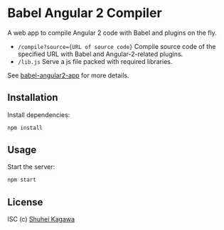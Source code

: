 # Babel Angular 2 Compiler

A web app to compile Angular 2 code with Babel and plugins on the fly.

- `/compile?source={URL of source code}` Compile source code of the specified URL with Babel and Angular-2-related plugins.
- `/lib.js` Serve a js file packed with required libraries.

See [babel-angular2-app](https://github.com/shuhei/babel-angular2-app) for more details.

## Installation

Install dependencies:

```sh
npm install
```

## Usage

Start the server:

```sh
npm start
```

## License

ISC (c) [Shuhei Kagawa](https://github.com/shuhei)
